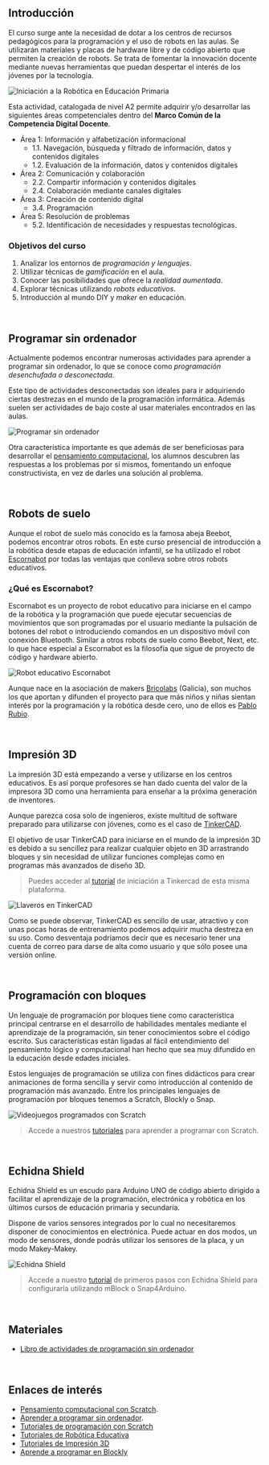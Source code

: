 ## Introducción

El curso surge ante la necesidad de dotar a los centros de recursos pedagógicos para la programación y el uso de robots en las aulas. Se utilizarán materiales y placas de hardware libre y de código abierto que permiten la creación de robots. Se trata de fomentar la innovación docente mediante nuevas herramientas que puedan despertar el interés de los jóvenes por la tecnología. 

![](img/preview.jpg "Iniciación a la Robótica en Educación Primaria")

Esta actividad, catalogada de nivel A2 permite adquirir y/o desarrollar las siguientes áreas competenciales dentro del **Marco Común de la Competencia Digital Docente**.

- Área 1: Información y alfabetización informacional
  - 1.1. Navegación, búsqueda y filtrado de información, datos y contenidos digitales
  - 1.2. Evaluación de la información, datos y contenidos digitales
- Área 2: Comunicación y colaboración
  - 2.2. Compartir información y contenidos digitales
  - 2.4. Colaboración mediante canales digitales
- Área 3: Creación de contenido digital
  - 3.4. Programación
- Área 5: Resolución de problemas
  - 5.2. Identificación de necesidades y respuestas tecnológicas.

### Objetivos del curso

1. Analizar los entornos de *programación y lenguajes*.
2. Utilizar técnicas de *gamificación* en el aula.
3. Conocer las posibilidades que ofrece la *realidad aumentada*.
4. Explorar técnicas utilizando *robots educativos*.
5. Introducción al mundo DIY y *maker* en educación.



<br />


## Programar sin ordenador

Actualmente podemos encontrar numerosas actividades para aprender a programar sin ordenador, lo que se conoce como *programación desenchufada o desconectada*.

Este tipo de actividades desconectadas son ideales para ir adquiriendo ciertas destrezas en el mundo de la programación informática. Además suelen ser actividades de bajo coste al usar materiales encontrados en las aulas.

![](img/vasos.jpg "Programar sin ordenador")

Otra característica importante es que además de ser beneficiosas para desarrollar el <a href="https://www.programoergosum.es/blog/pensamiento-computacional-con-scratch/">pensamiento computacional</a>, los alumnos descubren las respuestas a los problemas por sí mismos, fomentando un enfoque constructivista, en vez de darles una solución al problema.



<br />



## Robots de suelo

Aunque el robot de suelo más conocido es la famosa abeja Beebot, podemos encontrar otros robots. En este curso presencial de introducción a la robótica desde etapas de educación infantil, se ha utilizado el robot <a target="_blank" href="http://escornabot.com">Escornabot</a> por todas las ventajas que conlleva sobre otros robots educativos.

### ¿Qué es Escornabot?

Escornabot es un proyecto de robot educativo para iniciarse en el campo de la robótica y la programación que puede ejecutar secuencias de movimientos que son programadas por el usuario mediante la pulsación de botones del robot o introduciendo comandos en un dispositivo móvil con conexión Bluetooth. Similar a otros robots de suelo como Beebot, Next, etc. lo que hace especial a Escornabot es la filosofía que sigue de proyecto de código y hardware abierto.

![](img/escornabot.jpg "Robot educativo Escornabot")

Aunque nace en la asociación de makers <a target="_blank" href="https://bricolabs.cc/">Bricolabs</a> (Galicia), son muchos los que aportan y difunden el proyecto para que más niños y niñas sientan interés por la programación y la robótica desde cero, uno de ellos es <a target="_blank" href="https://pablorubma.cc/escornabot/">Pablo Rubio</a>.



<br />



## Impresión 3D

La impresión 3D está empezando a verse y utilizarse en los centros educativos. Es así porque profesores se han dado cuenta del valor de la impresora 3D como una herramienta para enseñar a la próxima generación de inventores.

Aunque parezca cosa solo de ingenieros, existe multitud de software preparado para utilizarse con jóvenes, como es el caso de <a target="_blank" href="https://www.tinkercad.com/">TinkerCAD</a>.

El objetivo de usar TinkerCAD para iniciarse en el mundo de la impresión 3D es debido a su sencillez para realizar cualquier objeto en 3D arrastrando bloques y sin necesidad de utilizar funciones complejas como en programas más avanzados de diseño 3D.

> Puedes acceder al <a target="_blank" href="https://www.programoergosum.com/cursos-online/impresion-3d/902-introduccion-a-tinkercad/introduccion">tutorial</a> de iniciación a Tinkercad de esta misma plataforma.

![](img/tinkercad.jpg "Llaveros en TinkerCAD")

Como se puede observar, TinkerCAD es sencillo de usar, atractivo y con unas pocas horas de entrenamiento podemos adquirir mucha destreza en su uso. Como desventaja podríamos decir que es necesario tener una cuenta de correo para darse de alta como usuario y que sólo posee una versión online.



<br />



## Programación con bloques

Un lenguaje de programación por bloques tiene como característica principal centrarse en el desarrollo de habilidades mentales mediante el aprendizaje de la programación, sin tener conocimientos sobre el código escrito. Sus características están ligadas al fácil entendimiento del pensamiento lógico y computacional han hecho que sea muy difundido en la educación desde edades iniciales.

Estos lenguajes de programación se utiliza con fines didácticos para crear animaciones de forma sencilla y servir como introducción al contenido de programación más avanzado. Entre los principales lenguajes de programación por bloques tenemos a Scratch, Blockly o Snap.

![](img/5.jpg "Videojuegos programados con Scratch")

> Accede a nuestros <a target="_blank" href="https://www.programoergosum.com/cursos-online/scratch">tutoriales</a> para aprender a programar con Scratch.



<br />



## Echidna Shield

Echidna Shield es un escudo para Arduino UNO de código abierto dirigido a facilitar el aprendizaje de la programación, electrónica y robótica en los últimos cursos de educación primaria y secundaria.

Dispone de varios sensores integrados por lo cual no necesitaremos disponer de conocimientos en electrónica. Puede actuar en dos modos, un modo de sensores, donde podrás utilizar los sensores de la placa, y un modo Makey-Makey.

![](img/6.jpg "Echidna Shield")

> Accede a nuestro <a target="_blank" href="https://www.programoergosum.com/cursos-online/robotica-educativa/604-robotica-educativa-con-echidna-shield/introduccion">tutorial</a> de primeros pasos con Echidna Shield para configurarla utilizando mBlock o Snap4Arduino.



<br />



## Materiales

- <a target="_blank" href="https://classic.csunplugged.org/books/">Libro de actividades de programación sin ordenador</a>



<br />



## Enlaces de interés

- <a href="https://www.programoergosum.es/blog/pensamiento-computacional-con-scratch/">Pensamiento computacional con Scratch</a>.
- <a href="https://www.programoergosum.es/blog/aprender-a-programar-sin-ordenador/">Aprender a programar sin ordenador</a>.
- <a target="_blank" href="https://www.programoergosum.com/cursos-online/scratch">Tutoriales de programación con Scratch</a>
- <a target="_blank" href="https://www.programoergosum.com/cursos-online/robotica-educativa">Tutoriales de Robótica Educativa</a>
- <a target="_blank" href="https://www.programoergosum.com/cursos-online/impresion-3d">Tutoriales de Impresión 3D</a>
- <a target="_blank" href="https://www.aprendeprogramando.es/cursos-online/blockly">Aprende a programar en Blockly</a>

